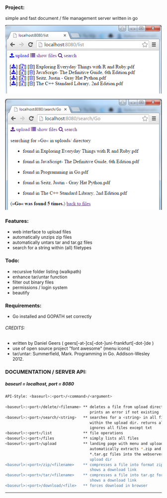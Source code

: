 ### Project:
simple and fast document / file management server written in go

![alt text](interface_go_list.png "Interface: List Files")

![alt text](interface_go_search.png "Interface: Search Files")

### Features:

- web interface to upload files
- automatically unzips zip files
- automatically untars tar and tar.gz files
- search for a string within (all) filetypes 

### Todo:
- recursive folder listing (walkpath)
- enhance tar/untar function
- filter out binary files
- permissions / login system
- beautify

### Requirements:
- Go installed and GOPATH set correctly

###### CREDITS:
- written by Daniel Geers ( geers[-at-]cs[-dot-]uni-frankfurt[-dot-]de )
- use of open source project "font awesome" (menu icons)
- tar/untar: Summerfield, Mark. Programming in Go. Addison-Wesley 2012.


### DOCUMENTATION / SERVER API: #

##### baseurl = localhost, port = 8080
```bash
API-Style: <baseurl>:<port>/<command>/<argument>

<baseurl>:<port>/delete/<filename> ** deletes a file from upload directory,
									  prints an error if not existing 
<baseurl>:<port>/search/<string>   ** searches for a <string> in all files
									  within the upload dir. returns all hits.
									  ignores all files except txt
<baseurl>:<port>/list              ** file operations
<baseurl>:<port>/files             ** simply lists all files 
<baseurl>:<port>/upload            ** landing page with menu and upload form.
                                      automatically extracts *.zip and 
									  *.tar.gz files into the webserver's base 
									  upload dir
<baseurl>:<port>/zip/<filename>    ** compresses a file into format zip and
      	  						      shows a download link
<baseurl>:<port>/tar/<filename>    ** compresses a file into tar.gz format and
									  shows a download link
<baseurl>:<port>/download/<file>   ** forces download in browser       
```
---


